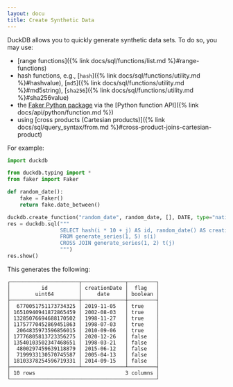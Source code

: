 ```yaml
---
layout: docu
title: Create Synthetic Data
---
```


DuckDB allows you to quickly generate synthetic data sets. To do so, you may use:

* [range functions]({% link docs/sql/functions/list.md %}#range-functions)
* hash functions, e.g.,
  [`hash`]({% link docs/sql/functions/utility.md %}#hashvalue),
  [`md5`]({% link docs/sql/functions/utility.md %}#md5string),
  [`sha256`]({% link docs/sql/functions/utility.md %}#sha256value)
* the [Faker Python package](https://faker.readthedocs.io/) via the [Python function API]({% link docs/api/python/function.md %})
* using [cross products (Cartesian products)]({% link docs/sql/query_syntax/from.md %}#cross-product-joins-cartesian-product)

For example:

```python
import duckdb

from duckdb.typing import *
from faker import Faker

def random_date():
    fake = Faker()
    return fake.date_between()

duckdb.create_function("random_date", random_date, [], DATE, type="native", side_effects=True)
res = duckdb.sql("""
                 SELECT hash(i * 10 + j) AS id, random_date() AS creationDate, IF (j % 2, true, false)
                 FROM generate_series(1, 5) s(i)
                 CROSS JOIN generate_series(1, 2) t(j)
                 """)
res.show()
```

This generates the following:

```text
┌──────────────────────┬──────────────┬─────────┐
│          id          │ creationDate │  flag   │
│        uint64        │     date     │ boolean │
├──────────────────────┼──────────────┼─────────┤
│  6770051751173734325 │ 2019-11-05   │ true    │
│ 16510940941872865459 │ 2002-08-03   │ true    │
│ 13285076694688170502 │ 1998-11-27   │ true    │
│ 11757770452869451863 │ 1998-07-03   │ true    │
│  2064835973596856015 │ 2010-09-06   │ true    │
│ 17776805813723356275 │ 2020-12-26   │ false   │
│ 13540103502347468651 │ 1998-03-21   │ false   │
│  4800297459639118879 │ 2015-06-12   │ false   │
│  7199933130570745587 │ 2005-04-13   │ false   │
│ 18103378254596719331 │ 2014-09-15   │ false   │
├──────────────────────┴──────────────┴─────────┤
│ 10 rows                             3 columns │
└───────────────────────────────────────────────┘
```
